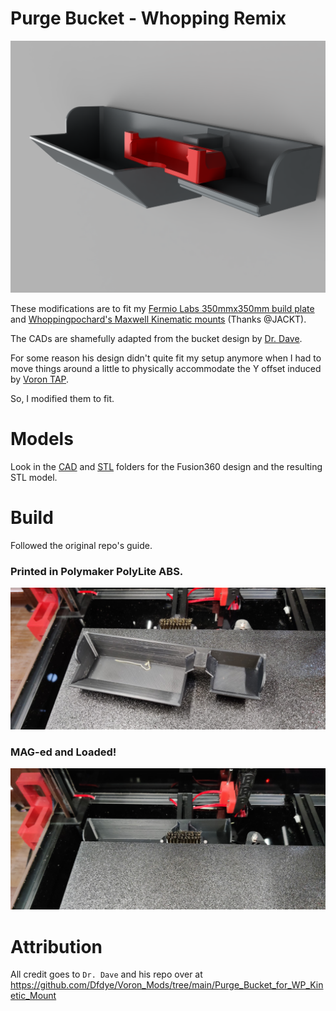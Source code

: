 # Purge Bucket - Whopping Remix

![Whopping Purge Bucket](Images/Render.PNG)

These modifications are to fit my [Fermio Labs 350mmx350mm build plate](https://fermio.xyz/fermio-labs-gmbh/voron-build-plate-350-x-350-mm/) and [Whoppingpochard's Maxwell Kinematic mounts](https://uniqueprints.shop/shop/voron-2-4/voron-2-4-kinematic-bed-mount/) (Thanks @JACKT).

The CADs are shamefully adapted from the bucket design by [Dr. Dave](https://github.com/Dfdye/Voron_Mods/tree/main/Purge_Bucket_for_WP_Kinetic_Mount). 

For some reason his design didn't quite fit my setup anymore when I had to move things around a little to physically accommodate the Y offset induced by [Voron TAP](https://github.com/VoronDesign/Voron-Tap).

So, I modified them to fit.

# Models
Look in the [CAD](CAD/) and [STL](STL/) folders for the Fusion360 design and the resulting STL model.


# Build
Followed the original repo's guide.


### Printed in Polymaker PolyLite ABS.
![Printed](Images/PurgeBucket.jpg)

### MAG-ed and Loaded!
![In Situ](Images/PurgeBucket_InSitu.jpg)

# Attribution
All credit goes to `Dr. Dave` and his repo over at https://github.com/Dfdye/Voron_Mods/tree/main/Purge_Bucket_for_WP_Kinetic_Mount
